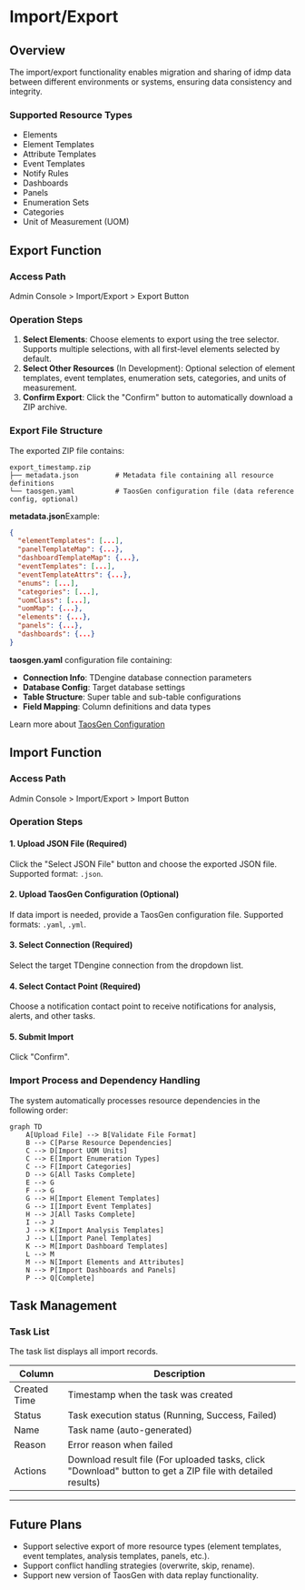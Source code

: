 # Import/Export

## Overview

The import/export functionality enables migration and sharing of idmp data between different environments or systems, ensuring data consistency and integrity.

### Supported Resource Types

- Elements
- Element Templates
- Attribute Templates
- Event Templates
- Notify Rules
- Dashboards
- Panels
- Enumeration Sets
- Categories
- Unit of Measurement (UOM)

## Export Function

### Access Path

Admin Console > Import/Export > Export Button

### Operation Steps

1. **Select Elements**: Choose elements to export using the tree selector. Supports multiple selections, with all first-level elements selected by default.
2. **Select Other Resources** (In Development): Optional selection of element templates, event templates, enumeration sets, categories, and units of measurement.
3. **Confirm Export**: Click the "Confirm" button to automatically download a ZIP archive.

### Export File Structure

The exported ZIP file contains:

```
export_timestamp.zip
├── metadata.json         # Metadata file containing all resource definitions
└── taosgen.yaml          # TaosGen configuration file (data reference config, optional)
```

**metadata.json**Example:

```json
{
  "elementTemplates": [...],
  "panelTemplateMap": {...},
  "dashboardTemplateMap": {...},
  "eventTemplates": [...],
  "eventTemplateAttrs": {...},
  "enums": [...],
  "categories": [...],
  "uomClass": [...],
  "uomMap": {...},
  "elements": {...},
  "panels": {...},
  "dashboards": {...}
}
```

**taosgen.yaml** configuration file containing:

- **Connection Info**: TDengine database connection parameters
- **Database Config**: Target database settings
- **Table Structure**: Super table and sub-table configurations
- **Field Mapping**: Column definitions and data types

Learn more about [TaosGen Configuration](https://docs.tdengine.com/tdengine-reference/tools/taosgen/)

## Import Function

### Access Path

Admin Console > Import/Export > Import Button

### Operation Steps

#### 1. Upload JSON File (Required)

Click the "Select JSON File" button and choose the exported JSON file. Supported format: `.json`.

#### 2. Upload TaosGen Configuration (Optional)

If data import is needed, provide a TaosGen configuration file. Supported formats: `.yaml`, `.yml`.

#### 3. Select Connection (Required)

Select the target TDengine connection from the dropdown list.

#### 4. Select Contact Point (Required)

Choose a notification contact point to receive notifications for analysis, alerts, and other tasks.

#### 5. Submit Import

Click "Confirm".

### Import Process and Dependency Handling

The system automatically processes resource dependencies in the following order:

```mermaid
graph TD
    A[Upload File] --> B[Validate File Format]
    B --> C[Parse Resource Dependencies]
    C --> D[Import UOM Units]
    C --> E[Import Enumeration Types]
    C --> F[Import Categories]
    D --> G[All Tasks Complete]
    E --> G
    F --> G
    G --> H[Import Element Templates]
    G --> I[Import Event Templates]
    H --> J[All Tasks Complete]
    I --> J
    J --> K[Import Analysis Templates]
    J --> L[Import Panel Templates]
    K --> M[Import Dashboard Templates]
    L --> M
    M --> N[Import Elements and Attributes]
    N --> P[Import Dashboards and Panels]
    P --> Q[Complete]
```

## Task Management

### Task List

The task list displays all import records.

| Column       | Description                                                                                                |
| ------------ | ---------------------------------------------------------------------------------------------------------- |
| Created Time | Timestamp when the task was created                                                                        |
| Status       | Task execution status (Running, Success, Failed)                                                           |
| Name         | Task name (auto-generated)                                                                                 |
| Reason       | Error reason when failed                                                                                   |
| Actions      | Download result file (For uploaded tasks, click "Download" button to get a ZIP file with detailed results) |

---

## Future Plans

- Support selective export of more resource types (element templates, event templates, analysis templates, panels, etc.).
- Support conflict handling strategies (overwrite, skip, rename).
- Support new version of TaosGen with data replay functionality.

